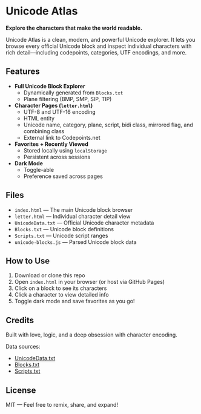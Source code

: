 # Unicode Atlas

**Explore the characters that make the world readable.**

Unicode Atlas is a clean, modern, and powerful Unicode explorer. It lets you browse every official Unicode block and inspect individual characters with rich detail—including codepoints, categories, UTF encodings, and more.

## Features

- **Full Unicode Block Explorer**
  - Dynamically generated from `Blocks.txt`
  - Plane filtering (BMP, SMP, SIP, TIP)
- **Character Pages (`letter.html`)**
  - UTF-8 and UTF-16 encoding
  - HTML entity
  - Unicode name, category, plane, script, bidi class, mirrored flag, and combining class
  - External link to Codepoints.net
- **Favorites + Recently Viewed**
  - Stored locally using `localStorage`
  - Persistent across sessions
- **Dark Mode**
  - Toggle-able
  - Preference saved across pages

## Files

- `index.html` — The main Unicode block browser
- `letter.html` — Individual character detail view
- `UnicodeData.txt` — Official Unicode character metadata
- `Blocks.txt` — Unicode block definitions
- `Scripts.txt` — Unicode script ranges
- `unicode-blocks.js` — Parsed Unicode block data

## How to Use

1. Download or clone this repo
2. Open `index.html` in your browser (or host via GitHub Pages)
3. Click on a block to see its characters
4. Click a character to view detailed info
5. Toggle dark mode and save favorites as you go!

## Credits

Built with love, logic, and a deep obsession with character encoding.

Data sources:
- [UnicodeData.txt](https://www.unicode.org/Public/UNIDATA/UnicodeData.txt)
- [Blocks.txt](https://www.unicode.org/Public/UNIDATA/Blocks.txt)
- [Scripts.txt](https://www.unicode.org/Public/UNIDATA/Scripts.txt)

## License

MIT — Feel free to remix, share, and expand!
